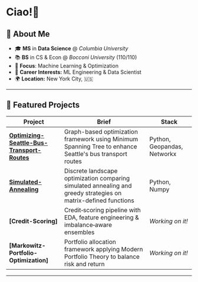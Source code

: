 
# Ciao!👋


## 🚀 About Me

- 🎓 **MS** in **Data Science** @ *Columbia University*
- 📚 **BS** in CS & Econ @ *Bocconi University* (110/110)
- 🤖 **Focus**: Machine Learning & Optimization
- 💼 **Career Interests:** ML Engineering & Data Scientist
- 🌍 **Location:** New York City, 🇺🇸


---

## 📂 Featured Projects
| Project | Brief | Stack |
|---------|-------|-------|
| **[Optimizing-Seattle-Bus-Transport-Routes](https://github.com/fede-giorgi/Optimizing-Seattle-Bus-Transport-Routes)** | Graph-based optimization framework using Minimum Spanning Tree to enhance Seattle's bus transport routes | Python, Geopandas, Networkx |
| **[Simulated-Annealing](https://github.com/fede-giorgi/Simulated-Annealing)** | Discrete landscape optimization comparing simulated annealing and greedy strategies on matrix-defined functions | Python, Numpy |
| **[Credit-Scoring]** | Credit‑scoring pipeline with EDA, feature engineering & imbalance‑aware ensembles | _Working on it!_ |
| **[Markowitz-Portfolio-Optimization]** | Portfolio allocation framework applying Modern Portfolio Theory to balance risk and return | _Working on it!_ |


---
